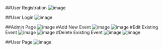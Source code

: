 ##User Registration
![image](https://github.com/xavier812/campus-event-management/assets/141172735/8420ba1a-9de8-439a-8438-33bf7f30489c)

##User Login
![image](https://github.com/xavier812/campus-event-management/assets/141172735/704feaa2-44a0-40ff-9f0e-733c15232f27)

##Admin Page
![image](https://github.com/xavier812/campus-event-management/assets/141172735/fd311fc4-4928-4e96-aaa8-293e0127d4ac)
#Add New Event
![image](https://github.com/xavier812/campus-event-management/assets/141172735/4b62a163-50af-4ca3-93d8-426765221023)
![image](https://github.com/xavier812/campus-event-management/assets/141172735/63c77b4d-f071-4eb3-8ecf-10fed72474c7)
#Edit Existing Event
![image](https://github.com/xavier812/campus-event-management/assets/141172735/674048f3-49c1-4677-8a9b-1d65406c33c0)
![image](https://github.com/xavier812/campus-event-management/assets/141172735/33751b8f-e2b3-48d8-a221-b9ba47f66658)
#Delete Existing Event
![image](https://github.com/xavier812/campus-event-management/assets/141172735/74e693eb-a738-47eb-bc25-37f8837354a7)
![image](https://github.com/xavier812/campus-event-management/assets/141172735/602d6096-f3e0-4727-9044-fc3a6b9b0346)

##User Page
![image](https://github.com/xavier812/campus-event-management/assets/141172735/296c2643-a23f-40eb-80a5-d73065e68d54)

